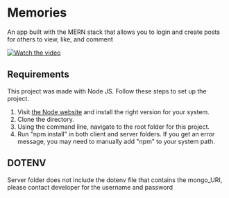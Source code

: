 # Memories
An app built with the MERN stack that allows you to login and create posts for others to view, like, and comment

[![Watch the video](https://img.youtube.com/vi/8lxFJV3e32w/0.jpg)](https://www.youtube.com/watch?v=8lxFJV3e32w)

## Requirements

This project was made with Node JS. Follow these steps to set up the project.
1. Visit [the Node website](https://nodejs.org/en/download) and install the right version for your system.
2. Clone the directory.
3. Using the command line, navigate to the root folder for this project.
4. Run "npm install" in both client and server folders.
If you get an error message, you may need to manually add "npm" to your system path.

## DOTENV
Server folder does not include the dotenv file that contains the mongo_URI, please contact developer for the username and password
